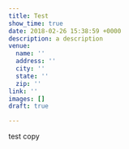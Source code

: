 ```yaml
---
title: Test
show_time: true
date: 2018-02-26 15:38:59 +0000
description: a description
venue:
  name: ''
  address: ''
  city: ''
  state: ''
  zip: ''
link: ''
images: []
draft: true

---
```

test copy